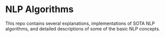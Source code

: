 # NLP Algorithms


This repo contains several explanations, implementations of SOTA NLP algorithms, and detailed descriptions of some of the basic NLP concepts. 
